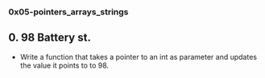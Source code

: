 ### 0x05-pointers_arrays_strings ###

## 0. 98 Battery st. ##
 * Write a function that takes a pointer to an int as parameter and updates the value it points to to 98.

